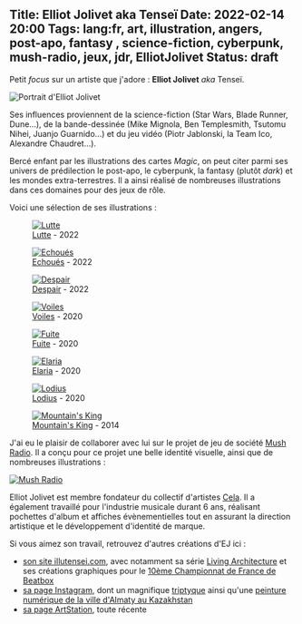 Title: Elliot Jolivet aka Tenseï
Date: 2022-02-14 20:00
Tags: lang:fr, art, illustration, angers, post-apo, fantasy , science-fiction, cyberpunk, mush-radio, jeux, jdr, ElliotJolivet
Status: draft
---

Petit _focus_ sur un artiste que j'adore : **Elliot Jolivet** _aka_ Tenseï.

![Portrait d'Elliot Jolivet](images/2022/02/elliot-jolivet.jpg)

Ses influences proviennent de la science-fiction (Star Wars, Blade Runner, Dune...),
de la bande-dessinée (Mike Mignola, Ben Templesmith, Tsutomu Nihei, Juanjo Guarnido...)
et du jeu vidéo (Piotr Jablonski, la Team Ico, Alexandre Chaudret...).

Bercé enfant par les illustrations des cartes _Magic_,
on peut citer parmi ses univers de prédilection le post-apo, le cyberpunk, la fantasy (plutôt _dark_)
et les mondes extra-terrestres. Il a ainsi réalisé de nombreuses illustrations dans ces domaines
pour des jeux de rôle.

Voici une sélection de ses illustrations :

<figure class="lazyload" data-noscript="">
  <a href="images/2022/02/ej-Lutte.jpg" target="_blank">
    <img alt="Lutte" src="images/2022/02/ej-Lutte.jpg"></noscript>
  </a>
  <figcaption>
    <a href="https://illutensei.com/lutte">Lutte</a> - 2022
  </figcaption>
</figure>

<figure class="lazyload" data-noscript="">
  <a href="images/2022/02/ej-Echoués.jpg" target="_blank">
    <img alt="Echoués" src="images/2022/02/ej-Echoués.jpg"></noscript>
  </a>
  <figcaption>
    <a href="https://illutensei.com/echoues">Echoués</a> - 2022
  </figcaption>
</figure>

<figure class="lazyload" data-noscript="">
  <a href="images/2022/02/ej-Despair.jpg" target="_blank">
    <img alt="Despair" src="images/2022/02/ej-Despair.jpg"></noscript>
  </a>
  <figcaption>
    <a href="https://illutensei.com/despair">Despair</a> - 2022
  </figcaption>
</figure>

<figure class="lazyload" data-noscript="">
  <a href="images/2022/02/ej-Voiles.jpg" target="_blank">
    <img alt="Voiles" src="images/2022/02/ej-Voiles.jpg"></noscript>
  </a>
  <figcaption>
    <a href="https://www.artstation.com/artwork/GaWK4d">Voiles</a> - 2020
  </figcaption>
</figure>

<figure class="lazyload" data-noscript="">
  <a href="images/2022/02/ej-Fuite.jpg" target="_blank">
    <img alt="Fuite" src="images/2022/02/ej-Fuite.jpg"></noscript>
  </a>
  <figcaption>
    <a href="https://illutensei.com/fuite">Fuite</a> - 2020
  </figcaption>
</figure>

<figure class="lazyload" data-noscript="">
  <a href="images/2022/02/ej-Elaria.jpg" target="_blank">
    <img alt="Elaria" src="images/2022/02/ej-Elaria.jpg"></noscript>
  </a>
  <figcaption>
    <a href="https://www.facebook.com/tenseidraw/posts/919218605165292">Elaria</a> - 2020
  </figcaption>
</figure>

<figure class="lazyload" data-noscript="">
  <a href="images/2022/02/ej-Lodius.jpg" target="_blank">
    <img alt="Lodius" src="images/2022/02/ej-Lodius.jpg"></noscript>
  </a>
  <figcaption>
    <a href="https://www.facebook.com/tenseidraw/posts/912848592468960">Lodius</em></a> - 2020
  </figcaption>
</figure>

<figure class="lazyload" data-noscript="">
  <a href="images/2022/02/ej-Mountains-King.jpg" target="_blank">
    <img alt="Mountain's King" src="images/2022/02/ej-Mountains-King.jpg"></noscript>
  </a>
  <figcaption>
    <a href="https://www.behance.net/gallery/20039645/Mountains-King">Mountain's King</em></a> - 2014
  </figcaption>
</figure>

J'ai eu le plaisir de collaborer avec lui sur le projet de jeu de société [Mush Radio](https://mush-radio.chezsoi.org/).
Il a conçu pour ce projet une belle identité visuelle, ainsi que de nombreuses illustrations :

<div class="lazyload" data-noscript="">
  <a href="https://mush-radio.chezsoi.org/" target="_blank">
    <img alt="Mush Radio" src="images/2022/02/ej-MushRadio.jpg"></noscript>
  </a>
</div>

Elliot Jolivet est membre fondateur du collectif d'artistes [Cela](https://www.cela.co/).
Il a également travaillé pour l'industrie musicale durant 6 ans, réalisant pochettes d'album et affiches évènementielles
tout en assurant la direction artistique et le développement d'identité de marque.

Si vous aimez son travail, retrouvez d'autres créations d'EJ ici :

* [son site illutensei.com](https://illutensei.com), avec notamment sa série [Living Architecture](https://illutensei.com/living-architecture)
  et ses créations graphiques pour le [10ème Championnat de France de Beatbox](https://illutensei.com/10th-human-beatbox-france-championship)
* [sa page Instagram](https://www.instagram.com/tensei_draw/),
  dont un magnifique [triptyque](https://www.instagram.com/p/CKTqCiahc-o/)
  ainsi qu'une [peinture numérique de la ville d'Almaty au Kazakhstan](https://www.instagram.com/p/CU-Yqa0oXiW/)
* [sa page ArtStation](https://www.artstation.com/ej_tensei), toute récente

<style>
article img { max-height: 80vh; }
.lazyloading { opacity: 0; }
.lazyloaded { opacity: 1; transition: opacity 300ms; }
</style>
<script>
function setTitles() {
  document.querySelectorAll('article img').forEach(img => img.title = img.alt)
  setTimeout(setTitles, 2000);
}
setTitles();
</script>
